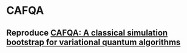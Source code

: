 # CAFQA
## Reproduce [CAFQA: A classical simulation bootstrap for variational quantum algorithms](https://arxiv.org/abs/2202.12924)
